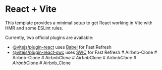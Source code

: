 # React + Vite

This template provides a minimal setup to get React working in Vite with HMR and some ESLint rules.

Currently, two official plugins are available:

- [@vitejs/plugin-react](https://github.com/vitejs/vite-plugin-react/blob/main/packages/plugin-react/README.md) uses [Babel](https://babeljs.io/) for Fast Refresh
- [@vitejs/plugin-react-swc](https://github.com/vitejs/vite-plugin-react-swc) uses [SWC](https://swc.rs/) for Fast Refresh
#   A i r b n b - C l o n e  
 #   A i r b n b - C l o n e  
 #   A i r b n b _ C l o n e  
 #   A i r b n b _ C l o n e  
 #   A i r b n b _ C l o n e  
 #   A i r b n b _ C l o n e  
 #   A i r b n b _ C l o n e  
 